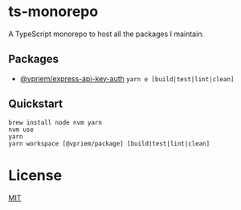 # ts-monorepo

A TypeScript monorepo to host all the packages I maintain.

## Packages

* [@vpriem/express-api-key-auth](https://github.com/vpriem/ts-monorepo/tree/master/packages/express-api-key-auth) `yarn e [build|test|lint|clean]`

## Quickstart

    brew install node nvm yarn
    nvm use
    yarn
    yarn workspace [@vpriem/package] [build|test|lint|clean]

# License

[MIT](LICENSE)
